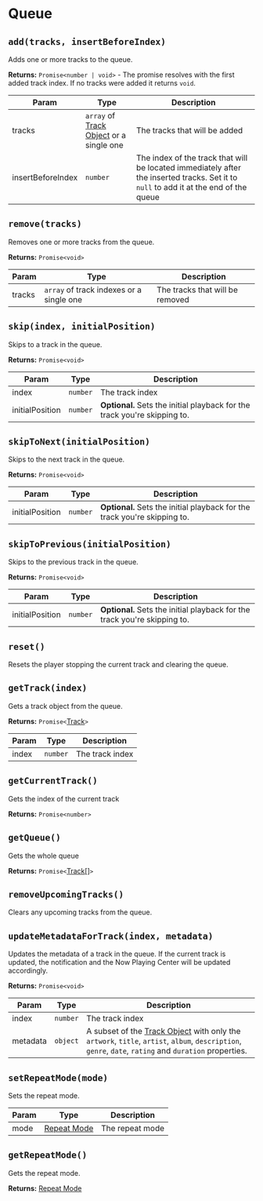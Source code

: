 # Queue

## `add(tracks, insertBeforeIndex)`

Adds one or more tracks to the queue.

**Returns:** `Promise<number | void>` - The promise resolves with the first
added track index. If no tracks were added it returns `void`.

| Param             | Type                                                           | Description                                                                                                                           |
| ----------------- | -------------------------------------------------------------- | ------------------------------------------------------------------------------------------------------------------------------------- |
| tracks            | `array` of [Track Object](../objects/track.md) or a single one | The tracks that will be added                                                                                                         |
| insertBeforeIndex | `number`                                                       | The index of the track that will be located immediately after the inserted tracks. Set it to `null` to add it at the end of the queue |

## `remove(tracks)`

Removes one or more tracks from the queue.

**Returns:** `Promise<void>`

| Param  | Type                                     | Description                     |
| ------ | ---------------------------------------- | ------------------------------- |
| tracks | `array` of track indexes or a single one | The tracks that will be removed |

## `skip(index, initialPosition)`

Skips to a track in the queue.

**Returns:** `Promise<void>`

| Param           | Type     | Description                                                               |
| --------------- | -------- | ------------------------------------------------------------------------- |
| index           | `number` | The track index                                                           |
| initialPosition | `number` | **Optional.** Sets the initial playback for the track you're skipping to. |

## `skipToNext(initialPosition)`

Skips to the next track in the queue.

**Returns:** `Promise<void>`

| Param           | Type     | Description                                                               |
| --------------- | -------- | ------------------------------------------------------------------------- |
| initialPosition | `number` | **Optional.** Sets the initial playback for the track you're skipping to. |

## `skipToPrevious(initialPosition)`

Skips to the previous track in the queue.

**Returns:** `Promise<void>`

| Param           | Type     | Description                                                               |
| --------------- | -------- | ------------------------------------------------------------------------- |
| initialPosition | `number` | **Optional.** Sets the initial playback for the track you're skipping to. |

## `reset()`

Resets the player stopping the current track and clearing the queue.

## `getTrack(index)`

Gets a track object from the queue.

**Returns:** `Promise<`[Track](../objects/track.md)`>`

| Param | Type     | Description     |
| ----- | -------- | --------------- |
| index | `number` | The track index |

## `getCurrentTrack()`

Gets the index of the current track

**Returns:** `Promise<number>`

## `getQueue()`

Gets the whole queue

**Returns:** `Promise<`[Track[]](../objects/track.md)`>`

## `removeUpcomingTracks()`

Clears any upcoming tracks from the queue.

## `updateMetadataForTrack(index, metadata)`

Updates the metadata of a track in the queue.
If the current track is updated, the notification and the Now Playing Center will be updated accordingly.

**Returns:** `Promise<void>`

| Param    | Type     | Description                                                                                                                                                                  |
| -------- | -------- | ---------------------------------------------------------------------------------------------------------------------------------------------------------------------------- |
| index    | `number` | The track index                                                                                                                                                              |
| metadata | `object` | A subset of the [Track Object](../objects/track.md) with only the `artwork`, `title`, `artist`, `album`, `description`, `genre`, `date`, `rating` and `duration` properties. |

## `setRepeatMode(mode)`

Sets the repeat mode.

| Param | Type                                       | Description     |
| ----- | ------------------------------------------ | --------------- |
| mode  | [Repeat Mode](../constants/repeat-mode.md) | The repeat mode |

## `getRepeatMode()`

Gets the repeat mode.

**Returns:** [Repeat Mode](../constants/repeat-mode.md)
